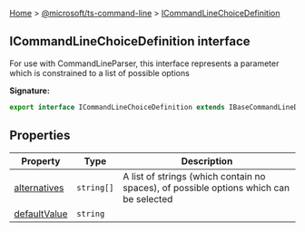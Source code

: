 [Home](./index) &gt; [@microsoft/ts-command-line](./ts-command-line.md) &gt; [ICommandLineChoiceDefinition](./ts-command-line.icommandlinechoicedefinition.md)

## ICommandLineChoiceDefinition interface

For use with CommandLineParser, this interface represents a parameter which is constrained to a list of possible options

<b>Signature:</b>

```typescript
export interface ICommandLineChoiceDefinition extends IBaseCommandLineDefinition 
```

## Properties

|  Property | Type | Description |
|  --- | --- | --- |
|  [alternatives](./ts-command-line.icommandlinechoicedefinition.alternatives.md) | `string[]` | A list of strings (which contain no spaces), of possible options which can be selected |
|  [defaultValue](./ts-command-line.icommandlinechoicedefinition.defaultvalue.md) | `string` |  |

